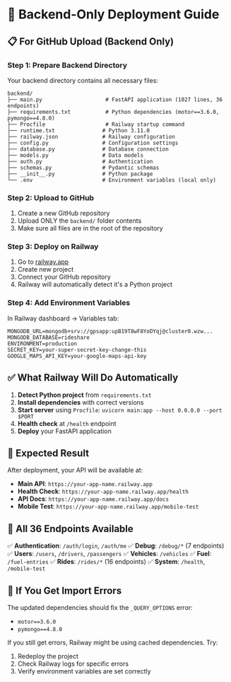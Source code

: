 # 🚀 Backend-Only Deployment Guide

## 📋 For GitHub Upload (Backend Only)

### Step 1: Prepare Backend Directory
Your backend directory contains all necessary files:
```
backend/
├── main.py                    # FastAPI application (1027 lines, 36 endpoints)
├── requirements.txt           # Python dependencies (motor==3.6.0, pymongo==4.8.0)
├── Procfile                   # Railway startup command
├── runtime.txt               # Python 3.11.0
├── railway.json              # Railway configuration
├── config.py                 # Configuration settings
├── database.py               # Database connection
├── models.py                 # Data models
├── auth.py                   # Authentication
├── schemas.py                # Pydantic schemas
├── __init__.py               # Python package
└── .env                      # Environment variables (local only)
```

### Step 2: Upload to GitHub
1. Create a new GitHub repository
2. Upload ONLY the `backend/` folder contents
3. Make sure all files are in the root of the repository

### Step 3: Deploy on Railway
1. Go to [railway.app](https://railway.app)
2. Create new project
3. Connect your GitHub repository
4. Railway will automatically detect it's a Python project

### Step 4: Add Environment Variables
In Railway dashboard → Variables tab:
```
MONGODB_URL=mongodb+srv://gpsapp:upB19T8wF8YoDYqj@cluster0.wzw...
MONGODB_DATABASE=rideshare
ENVIRONMENT=production
SECRET_KEY=your-super-secret-key-change-this
GOOGLE_MAPS_API_KEY=your-google-maps-api-key
```

## ✅ What Railway Will Do Automatically

1. **Detect Python project** from `requirements.txt`
2. **Install dependencies** with correct versions
3. **Start server** using `Procfile`: `uvicorn main:app --host 0.0.0.0 --port $PORT`
4. **Health check** at `/health` endpoint
5. **Deploy** your FastAPI application

## 🎯 Expected Result

After deployment, your API will be available at:
- **Main API**: `https://your-app-name.railway.app`
- **Health Check**: `https://your-app-name.railway.app/health`
- **API Docs**: `https://your-app-name.railway.app/docs`
- **Mobile Test**: `https://your-app-name.railway.app/mobile-test`

## 🔧 All 36 Endpoints Available

✅ **Authentication**: `/auth/login`, `/auth/me`
✅ **Debug**: `/debug/*` (7 endpoints)
✅ **Users**: `/users`, `/drivers`, `/passengers`
✅ **Vehicles**: `/vehicles`
✅ **Fuel**: `/fuel-entries`
✅ **Rides**: `/rides/*` (16 endpoints)
✅ **System**: `/health`, `/mobile-test`

## 🚨 If You Get Import Errors

The updated dependencies should fix the `_QUERY_OPTIONS` error:
- `motor==3.6.0`
- `pymongo==4.8.0`

If you still get errors, Railway might be using cached dependencies. Try:
1. Redeploy the project
2. Check Railway logs for specific errors
3. Verify environment variables are set correctly 
